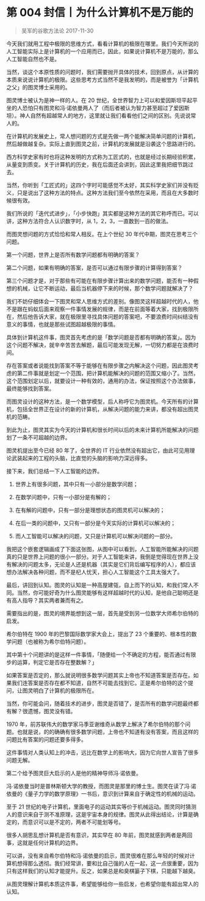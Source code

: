 # 第 004 封信丨为什么计算机不是万能的
> 吴军的谷歌方法论
2017-11-30

今天我们就用工程中极限的思维方式，看看计算机的极限在哪里。我们今天所说的人工智能实际上是计算机的一个应用而已，因此，如果说计算机不是万能的，那么人工智能自然也不是。

当然，谈这个本原性质的问题时，我们需要抛开具体的技术，回到原点，从计算的本质来说说计算机的极限。这些思考方式当然不是我发明的，而是被誉为「计算机之父」的图灵博士采用的。

图灵博士被认为是神一样的人。在 20 世纪，全世界智力上可以和爱因斯坦平起平坐的人恐怕只有图灵和冯·诺依曼两人了（而后者被认为智力甚至超过了爱因斯坦）。神人自然有超越常人的地方，这里就让我们看看他们之间的区别。先说说常人的。

在计算机的发展史上，常人想问题的方式是先做一两个能解决简单问题的计算机，然后越做越复杂。实际上直到图灵之前，计算机的发展就是沿袭这个思路进行的。

西方科学史家有时也将这种发明的方式称为工匠式的，也就是经过长期经验积累，从量变到质变。关于计算机的历史，我在后面还会讲到，因此这里我把细节跳过去。

当然，你听到「工匠式的」这四个字时可能感觉不太好，其实科学史家们并没有贬义，只是说出了这种方法的特点。这种方法我们至今依然在采用，而且在大多数时候很有效。

我们所说的「迭代式进步」，「小步快跑」其实都是这种方法的其它称呼而已。可以讲，这种方法符合人认识数字时，从 1，2，3，一直数到一百的做法。

而图灵想问题的方式恰恰和常人相反。在上个世纪 30 年代中期，图灵在思考三个问题。

第一个问题，世界上是否所有数学问题都有明确的答案？

第二个问题，如果有明确的答案，是否可以通过有限步骤的计算得到答案？

第三个问题才是，对于那些有可能在有限步骤计算出来的数学问题，能否有一种假想的机械，让它不断运动，最后当机器停下来的时候，那个数学问题就解决了？

我们不妨仔细体会一下图灵和常人思维方式的差别。像图灵这样超越时代的人，他不是跟在蚂蚁后面来观察一件事情发展的规律，而是在前面等着大家，找到极限所在，然后他告诉大家，就在极限里寻找具体问题的答案吧，不要浪费时间纠结没有意义的事情，也就是那些试图超越极限的事情。

具体到计算机这件事，图灵首先考虑的是「数学问题是否都有明确的答案」。因为这个问题不解决，就辛辛苦苦去解题，最后可能发现无解，一切努力都是在浪费时间。

存在答案或者说能找到答案不等于能够在有限步骤之内解决这个问题，因此图灵考虑的第二件事就是划定一个范围，把计算机能解决的问题的范围又缩小了。当然，这个范围划定以后，就要设计一种有效的，通用的办法，保证按照这个办法做事，最终能够找到答案。

而图灵设计的这种方法，是一个数学模型，后人称呼它为图灵机。今天所有的计算机，包括全世界正在设计的新的计算机，从解决问题的能力来讲，都没有超出图灵机的范畴。

到此为止，图灵其实为今天的计算机和很长时间以后的未来计算机所能解决的问题划了一条不可超越的边界。

图灵机提出至今已经 80 年了，全世界的 IT 行业依然没有超出它，由此可见用理论武装起来的工程的头脑，比直觉的头脑的影响力深远得多。

接下来，我们总结一下人工智能的边界。

1. 世界上有很多问题，其中只有一小部分是数学问题；

2. 在数学问题中，只有一小部分是有解的；

3. 在有解的问题中，只有一部分是理想状态的图灵机可以解决的；

4. 在后一类的问题中，又只有一部分是今天实际的计算机可以解决的；

5. 而人工智能可以解决的问题，又只是计算机可以解决问题的一部分。

我把这个嵌套逻辑画成了下面这张图，从图中可以看到，人工智能所能解决的问题真的只是世界上问题的很小一部分。对于人工智能来讲，我倒是觉得现在世界上没有解决的问题太多，无论是人还是机器（其实是它们背后编写程序的人），都应该想办法解决各种问题，而不是杞人忧天，担心人工智能这个工具太强大了。

最后，讲回到认知。图灵的认知是一种高屋建瓴，自上而下的认知，和我们常人不同。当然，你可能好奇为什么图灵能够有这样超越时代的认知，是他自己聪明还是有高人指导？其实两者兼而有之。

需要指出的是，图灵的境界能想到这一层，首先是受到另一位数学大师希尔伯特的启发。

希尔伯特在 1900 年的巴黎国际数学家大会上，提出了 23 个重要的、根本性的数学问题（也被称为希尔伯特问题）。

其中第十个问题讲的是这样一件事情，「随便给一个不确定的方程，能否通过有限步的运算，判定它是否存在整数解？」

如果答案是否定的，那么就说明很多数学问题其实上帝也不知道答案是否存在。如果我们连答案是否存在都不知道，自然不可能去找到它。正是希尔伯特的这个提问，让图灵明白了计算机的极限所在。

当然，你可能会问，随着技术的进步，图灵是否错了，是否所有的数学问题最终都有解？很遗憾，图灵没有错。

1970 年，前苏联伟大的数学家马季亚谢维奇从数学上解决了希尔伯特的那个问题。也就是说，的的确确有很多数学问题，上帝也不知道有没有答案，而且这样的问题比有答案的问题还要多得多。

这件事情对人类认知上的冲击，远比在数学上的影响大，因为它向世人宣告了很多问题无解。

第二个给予图灵巨大启示的人是他的精神导师冯∙诺依曼。

冯∙诺依曼当时是普林斯顿大学的教授，而图灵是那里的博士生。图灵在读了冯∙诺依曼的《量子力学的数学原理》一书后，意识到计算来自于确定性的机械的运动。

至于 21 世纪的电子计算机，里面电子的运动其实等价于机械运动。图灵同时猜测人的意识来自于测不准原理，这是宇宙本身的规律。图灵从此得出结论，计算是确定的，而意识可以是不定的，两者不可能划等号。

很多人胡思乱想计算机是否有意识，其实早在 80 年前，图灵就感到两者是两回事，这就是任何计算机的边界。

可以讲，没有来自希尔伯特和冯∙诺依曼的启示，图灵很难在那么年轻的时候对计算机想得那么透彻。我们经常讲，要和比自己强的人在一起，这一点很重要，因为只有这样我们的认知才能提升。反之，如果总是和臭棋篓子下棋，只能越下越臭。

从图灵理解计算机本质这件事，希望能够给你一些启发，也希望你能有超出常人的认知。

